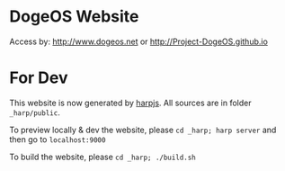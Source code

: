 DogeOS Website
========================

Access by: <http://www.dogeos.net> or <http://Project-DogeOS.github.io>

For Dev
========================

This website is now generated by [harpjs](http://harpjs.com/). All sources are in folder `_harp/public`.

To preview locally & dev the website, please `cd _harp; harp server` and then go to `localhost:9000`

To build the website, please `cd _harp; ./build.sh`
